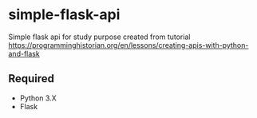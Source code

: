 # simple-flask-api
Simple flask api for study purpose created from tutorial https://programminghistorian.org/en/lessons/creating-apis-with-python-and-flask

## Required

- Python 3.X 
- Flask




